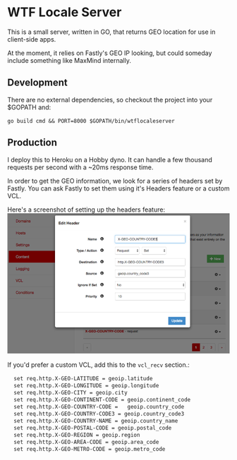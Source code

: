 # WTF Locale Server

This is a small server, written in GO, that returns GEO location for use in
client-side apps.

At the moment, it relies on Fastly's GEO IP looking, but could someday
include something like MaxMind internally.

## Development

There are no external dependencies, so checkout the project into your $GOPATH and:

    go build cmd && PORT=8000 $GOPATH/bin/wtflocaleserver

## Production

I deploy this to Heroku on a Hobby dyno.  It can handle a few thousand requests
per second with a ~20ms response time.

In order to get the GEO information, we look for a series of headers set by Fastly.  You can ask
Fastly to set them using it's Headers feature or a custom VCL.

Here's a screenshot of setting up the headers feature:
![Fastly](/docs/fastly.png)

If you'd prefer a custom VCL, add this to the `vcl_recv` section.:
````
  set req.http.X-GEO-LATITUDE = geoip.latitude
  set req.http.X-GEO-LONGITUDE = geoip.longitude
  set req.http.X-GEO-CITY = geoip.city
  set req.http.X-GEO-CONTINENT-CODE = geoip.continent_code
  set req.http.X-GEO-COUNTRY-CODE =   geoip.country_code
  set req.http.X-GEO-COUNTRY-CODE3 = geoip.country_code3
  set req.http.X-GEO-COUNTRY-NAME = geoip.country_name
  set req.http.X-GEO-POSTAL-CODE = geoip.postal_code
  set req.http.X-GEO-REGION = geoip.region
  set req.http.X-GEO-AREA-CODE = geoip.area_code
  set req.http.X-GEO-METRO-CODE = geoip.metro_code
````
